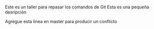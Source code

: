 Este es un taller para repasar los comandos de Git
Esta es una pequeña desripción

Agregue esta linea en master para producir un conflicto
